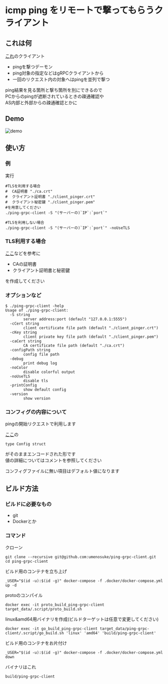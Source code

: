 # icmp ping をリモートで撃ってもらうクライアント

## これは何

[これ](https://github.com/umenosuke/ping-grpc-server)のクライアント
- pingを撃つデーモン
- ping対象の指定などはgRPCクライアントから
- 一回のリクエスト内の対象へはpingを並列で撃つ

ping結果を見る箇所と撃ち箇所を別にできるので<br>
PCからのpingが遮断されているときの疎通確認や<br>
AS内部と外部からの疎通確認とかに

## Demo

![demo](https://raw.github.com/wiki/umenosuke/ping-grpc-client/images/Demo.gif)

## 使い方

### 例

実行
```
#TLSを利用する場合
#  CA証明書 "./ca.crt"
#  クライアント証明書 "./client_pinger.crt"
#  クライアント秘密鍵 "./client_pinger.pem"
#を用意してください
./ping-grpc-client -S "(サーバーの)`IP`:`port`"

#TLSを利用しない場合
./ping-grpc-client -S "(サーバーの)`IP`:`port`" -noUseTLS
```

### TLS利用する場合

[ここ](https://github.com/umenosuke/x509helper)などを参考に

- CAの証明書
- クライアント証明書と秘密鍵

を作成してください

### オプションなど

```
$ ./ping-grpc-client -help
Usage of ./ping-grpc-client:
  -S string
        server address:port (default "127.0.0.1:5555")
  -cCert string
        client certificate file path (default "./client_pinger.crt")
  -cKey string
        client private key file path (default "./client_pinger.pem")
  -caCert string
        CA certificate file path (default "./ca.crt")
  -configPath string
        config file path
  -debug
        print debug log
  -noColor
        disable colorful output
  -noUseTLS
        disable tls
  -printConfig
        show default config
  -version
        show version
```

### コンフィグの内容について

pingの開始リクエストで利用します

[ここ](https://github.com/umenosuke/ping-grpc-client/blob/master/src/config.go)の
```
type Config struct
```
がそのままエンコードされた形です<br>
値の詳細についてはコメントを参照してください

コンフィグファイルに無い項目はデフォルト値になります

## ビルド方法

### ビルドに必要なもの

- git
- Dockerとか

### コマンド

クローン
```
git clone --recursive git@github.com:umenosuke/ping-grpc-client.git
cd ping-grpc-client
```

ビルド用のコンテナを立ち上げ
```
_USER="$(id -u):$(id -g)" docker-compose -f .docker/docker-compose.yml up -d
```

protoのコンパイル
```
docker exec -it proto_build_ping-grpc-client target_data/.script/proto_build.sh
```

linux&amd64用バイナリを作成(ビルドターゲットは任意で変更してください)<br>
```
docker exec -it go_build_ping-grpc-client target_data/ping-grpc-client/.script/go_build.sh 'linux' 'amd64' 'build/ping-grpc-client'
```

ビルド用のコンテナをお片付け
```
_USER="$(id -u):$(id -g)" docker-compose -f .docker/docker-compose.yml down
```

バイナリはこれ

```
build/ping-grpc-client
```
